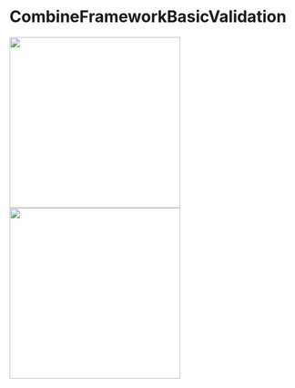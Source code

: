 # CombineFrameworkBasicValidation

<p>
 
   <img src="https://user-images.githubusercontent.com/49749125/156152660-cf959724-e2f5-46f4-81dc-ab861a34f7e0.gif" width="300">
  <img src="https://user-images.githubusercontent.com/49749125/156152675-520549b9-e031-4b77-b1de-0a5e5dd0ed0c.gif" width="300">
 
</p>
